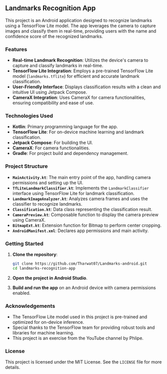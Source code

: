 ## Landmarks Recognition App

This project is an Android application designed to recognize landmarks using a TensorFlow Lite model. The app leverages the camera to capture images and classify them in real-time, providing users with the name and confidence score of the recognized landmarks.

### Features

- **Real-time Landmark Recognition**: Utilizes the device's camera to capture and classify landmarks in real-time.
- **TensorFlow Lite Integration**: Employs a pre-trained TensorFlow Lite model (`landmarks.tflite`) for efficient and accurate landmark classification.
- **User-Friendly Interface**: Displays classification results with a clean and intuitive UI using Jetpack Compose.
- **CameraX Integration**: Uses CameraX for camera functionalities, ensuring compatibility and ease of use.

### Technologies Used

- **Kotlin**: Primary programming language for the app.
- **TensorFlow Lite**: For on-device machine learning and landmark classification.
- **Jetpack Compose**: For building the UI.
- **CameraX**: For camera functionalities.
- **Gradle**: For project build and dependency management.

### Project Structure

- **`MainActivity.kt`**: The main entry point of the app, handling camera permissions and setting up the UI.
- **`TfLiteLandmarkClassifier.kt`**: Implements the `LandmarkClassifier` interface using TensorFlow Lite for landmark classification.
- **`LandmarkImageAnalyzer.kt`**: Analyzes camera frames and uses the classifier to recognize landmarks.
- **`Classification.kt`**: Data class representing the classification result.
- **`CameraPreview.kt`**: Composable function to display the camera preview using CameraX.
- **`BitmapExt.kt`**: Extension function for Bitmap to perform center cropping.
- **`AndroidManifest.xml`**: Declares app permissions and main activity.

### Getting Started

1. **Clone the repository**:
    ```sh
    git clone https://github.com/Tharwat07/Landmarks-android.git
    cd landmarks-recognition-app
    ```

2. **Open the project in Android Studio**.

3. **Build and run the app** on an Android device with camera permissions enabled.

### Acknowledgements

- The TensorFlow Lite model used in this project is pre-trained and optimized for on-device inference.
- Special thanks to the TensorFlow team for providing robust tools and libraries for machine learning.
- This project is an exercise from the YouTube channel by Phlipe.

### License

This project is licensed under the MIT License. See the `LICENSE` file for more details.
